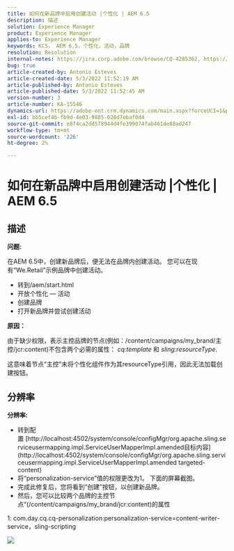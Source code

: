 ```yaml
---
title: 如何在新品牌中启用创建活动 |个性化 | AEM 6.5
description: 描述
solution: Experience Manager
product: Experience Manager
applies-to: Experience Manager
keywords: KCS， AEM 6.5，个性化，活动，品牌
resolution: Resolution
internal-notes: https://jira.corp.adobe.com/browse/CQ-4285362, https://jira.corp.adobe.com/browse/CQ-4278366, https://daycare.day.com/content/home/ubs_cq/ubs_ch/fit_internet/214314.html#post0006
bug: true
article-created-by: Antonio Esteves
article-created-date: 5/3/2022 11:52:19 AM
article-published-by: Antonio Esteves
article-published-date: 5/3/2022 11:52:45 AM
version-number: 3
article-number: KA-15546
dynamics-url: https://adobe-ent.crm.dynamics.com/main.aspx?forceUCI=1&pagetype=entityrecord&etn=knowledgearticle&id=f1cba178-d7ca-ec11-a7b5-6045bd00db33
exl-id: bb5cef4b-fb9d-4e03-9885-028d7ebaf0d4
source-git-commit: e8f4ca2dd578944d4fe399074fab461de88ad247
workflow-type: tm+mt
source-wordcount: '226'
ht-degree: 2%

---
```


# 如何在新品牌中启用创建活动 |个性化 | AEM 6.5

## 描述


<b>问题:</b>

在AEM 6.5中，创建新品牌后，便无法在品牌内创建活动。 您可以在现有“We.Retail”示例品牌中创建活动。

- 转到/aem/start.html
- 开放个性化 — 活动
- 创建品牌
- 打开新品牌并尝试创建活动




<b>原因：</b>

由于缺少权限，表示主控品牌的节点(例如：/content/campaigns/my_brand/主控/jcr:content)不包含两个必需的属性： *cq:template* 和 *sling:resourceType*.

这意味着节点“主控”未将个性化组件作为其resourceType引用，因此无法加载创建按钮。








## 分辨率


<b>分辨率:</b>

- 转到配置 [http://localhost:4502/system/console/configMgr/org.apache.sling.serviceusermapping.impl.ServiceUserMapperImpl.amended目标内容](http://localhost:4502/system/console/configMgr/org.apache.sling.serviceusermapping.impl.ServiceUserMapperImpl.amended targeted-content)
- 将“personalization-service”值的权限更改为1。 下面的屏幕截图。
- 完成此修复后，您将看到“创建”按钮，以创建新品牌。
- 然后，您可以比较两个品牌的主控节点“(/content/campaigns/my_brand/jcr:content)的属性


1: com.day.cq.cq-personalization:personalization-service=content-writer-service，sling-scripting



![](https://adobe.sharepoint.com/sites/D365EntAttachments/knowledgearticle/How%20to%20enable%20creating%20Activities%20inside%20a%20new%20Brand%20-%20Personalization%20-%20AEM%206-5_19685F9AF794EA11A811000D3A303484/Activity_Brand_Create.jpg)
